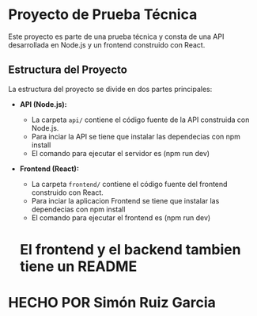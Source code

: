 # Proyecto de Prueba Técnica

Este proyecto es parte de una prueba técnica y consta de una API desarrollada en Node.js y un frontend construido con React.

## Estructura del Proyecto

La estructura del proyecto se divide en dos partes principales:

- **API (Node.js):**
  - La carpeta `api/` contiene el código fuente de la API construida con Node.js.
  - Para inciar la API se tiene que instalar las dependecias con npm install
  - El comando para ejecutar el servidor es (npm run dev)

- **Frontend (React):**
  - La carpeta `frontend/` contiene el código fuente del frontend construido con React.
  - Para inciar la aplicacion Frontend se tiene que instalar las dependecias con npm install
  - El comando para ejecutar el frontend es (npm run dev)
 
  # El frontend y el backend tambien tiene un README
 
 # HECHO POR Simón Ruiz Garcia
  
